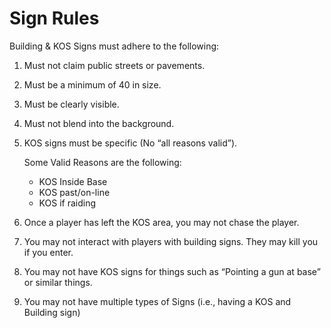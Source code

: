 # Sign Rules

Building & KOS Signs must adhere to the following:

1. Must not claim public streets or pavements.
2. Must be a minimum of 40 in size.
3. Must be clearly visible.
4. Must not blend into the background.
5.  KOS signs must be specific (No “all reasons valid”).

    Some Valid Reasons are the following:

    * KOS Inside Base
    * KOS past/on-line
    * KOS if raiding
6. Once a player has left the KOS area, you may not chase the player.
7. You may not interact with players with building signs. They may kill you if you enter.
8. You may not have KOS signs for things such as “Pointing a gun at base” or similar things.
9. You may not have multiple types of Signs (i.e., having a KOS and Building sign)
